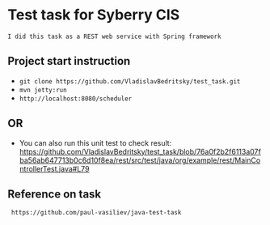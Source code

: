 # Test task for Syberry CIS
    I did this task as a REST web service with Spring framework
## Project start instruction
 * `git clone https://github.com/VladislavBedritsky/test_task.git`
 * `mvn jetty:run`
 * `http://localhost:8080/scheduler`
 
## OR

 * You can also run this unit test to check result:
https://github.com/VladislavBedritsky/test_task/blob/76a0f2b2f6113a07fba56ab647713b0c6d10f8ea/rest/src/test/java/org/example/rest/MainControllerTest.java#L79
 
 ## Reference on task
 
     https://github.com/paul-vasiliev/java-test-task